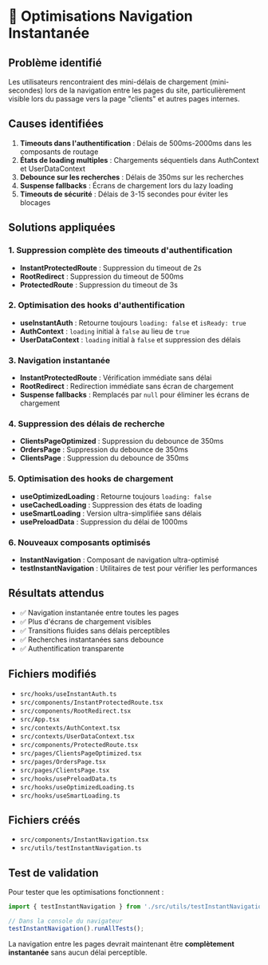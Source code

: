 # 🚀 Optimisations Navigation Instantanée

## Problème identifié
Les utilisateurs rencontraient des mini-délais de chargement (mini-secondes) lors de la navigation entre les pages du site, particulièrement visible lors du passage vers la page "clients" et autres pages internes.

## Causes identifiées
1. **Timeouts dans l'authentification** : Délais de 500ms-2000ms dans les composants de routage
2. **États de loading multiples** : Chargements séquentiels dans AuthContext et UserDataContext
3. **Debounce sur les recherches** : Délais de 350ms sur les recherches
4. **Suspense fallbacks** : Écrans de chargement lors du lazy loading
5. **Timeouts de sécurité** : Délais de 3-15 secondes pour éviter les blocages

## Solutions appliquées

### 1. Suppression complète des timeouts d'authentification
- **InstantProtectedRoute** : Suppression du timeout de 2s
- **RootRedirect** : Suppression du timeout de 500ms
- **ProtectedRoute** : Suppression du timeout de 3s

### 2. Optimisation des hooks d'authentification
- **useInstantAuth** : Retourne toujours `loading: false` et `isReady: true`
- **AuthContext** : `loading` initial à `false` au lieu de `true`
- **UserDataContext** : `loading` initial à `false` et suppression des délais

### 3. Navigation instantanée
- **InstantProtectedRoute** : Vérification immédiate sans délai
- **RootRedirect** : Redirection immédiate sans écran de chargement
- **Suspense fallbacks** : Remplacés par `null` pour éliminer les écrans de chargement

### 4. Suppression des délais de recherche
- **ClientsPageOptimized** : Suppression du debounce de 350ms
- **OrdersPage** : Suppression du debounce de 350ms
- **ClientsPage** : Suppression du debounce de 350ms

### 5. Optimisation des hooks de chargement
- **useOptimizedLoading** : Retourne toujours `loading: false`
- **useCachedLoading** : Suppression des états de loading
- **useSmartLoading** : Version ultra-simplifiée sans délais
- **usePreloadData** : Suppression du délai de 1000ms

### 6. Nouveaux composants optimisés
- **InstantNavigation** : Composant de navigation ultra-optimisé
- **testInstantNavigation** : Utilitaires de test pour vérifier les performances

## Résultats attendus
- ✅ Navigation instantanée entre toutes les pages
- ✅ Plus d'écrans de chargement visibles
- ✅ Transitions fluides sans délais perceptibles
- ✅ Recherches instantanées sans debounce
- ✅ Authentification transparente

## Fichiers modifiés
- `src/hooks/useInstantAuth.ts`
- `src/components/InstantProtectedRoute.tsx`
- `src/components/RootRedirect.tsx`
- `src/App.tsx`
- `src/contexts/AuthContext.tsx`
- `src/contexts/UserDataContext.tsx`
- `src/components/ProtectedRoute.tsx`
- `src/pages/ClientsPageOptimized.tsx`
- `src/pages/OrdersPage.tsx`
- `src/pages/ClientsPage.tsx`
- `src/hooks/usePreloadData.ts`
- `src/hooks/useOptimizedLoading.ts`
- `src/hooks/useSmartLoading.ts`

## Fichiers créés
- `src/components/InstantNavigation.tsx`
- `src/utils/testInstantNavigation.ts`

## Test de validation
Pour tester que les optimisations fonctionnent :

```typescript
import { testInstantNavigation } from './src/utils/testInstantNavigation';

// Dans la console du navigateur
testInstantNavigation().runAllTests();
```

La navigation entre les pages devrait maintenant être **complètement instantanée** sans aucun délai perceptible.
